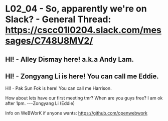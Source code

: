 # L02_04 - So, apparently we're on Slack? - General Thread: https://cscc01l0204.slack.com/messages/C748U8MV2/

HI! - Alley Dismay here! a.k.a Andy Lam.
---
HI! - Zongyang Li is here! You can call me Eddie.
--
HI! - Pak Sun Fok is here! You can call me Harrison.




How about lets have our first meeting tmr? When are you guys free? I am ok after 1pm. ---Zongyang Li (Eddie)




Info on WeBWorK if anyone wants: https://github.com/openwebwork

